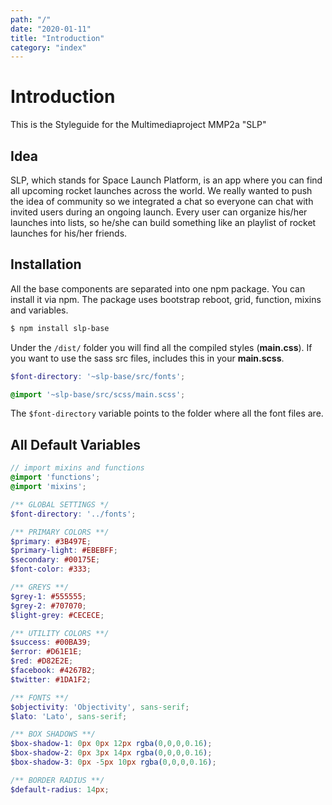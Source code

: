 ```yaml
---
path: "/"
date: "2020-01-11"
title: "Introduction"
category: "index"
---
```


# Introduction

This is the Styleguide for the Multimediaproject MMP2a "SLP" 

## Idea

SLP, which stands for Space Launch Platform, is an app where you can find all upcoming rocket launches across the world. We really wanted to push the idea of community so we integrated a chat so everyone can chat with invited users during an ongoing launch. Every user can organize his/her launches into lists, so he/she can build something like an playlist of rocket launches for his/her friends.

## Installation

All the base components are separated into one npm package. You can install it via npm. The package uses bootstrap reboot, grid, function, mixins and variables.

```bash
$ npm install slp-base
```

Under the ```/dist/``` folder you will find all the compiled styles (**main.css**). If you want to use the sass src files, includes this in your **main.scss**.

```scss
$font-directory: '~slp-base/src/fonts';

@import '~slp-base/src/scss/main.scss';
```

The ```$font-directory``` variable points to the folder where all the font files are.

## All Default Variables

```scss
// import mixins and functions
@import 'functions';
@import 'mixins';

/** GLOBAL SETTINGS */
$font-directory: '../fonts';

/** PRIMARY COLORS **/
$primary: #3B497E;
$primary-light: #EBEBFF;
$secondary: #00175E;
$font-color: #333;

/** GREYS **/
$grey-1: #555555; 
$grey-2: #707070;
$light-grey: #CECECE;

/** UTILITY COLORS **/
$success: #00BA39;
$error: #D61E1E;
$red: #D82E2E;
$facebook: #4267B2;
$twitter: #1DA1F2;

/** FONTS **/
$objectivity: 'Objectivity', sans-serif;
$lato: 'Lato', sans-serif;

/** BOX SHADOWS **/
$box-shadow-1: 0px 0px 12px rgba(0,0,0,0.16);
$box-shadow-2: 0px 3px 14px rgba(0,0,0,0.16);
$box-shadow-3: 0px -5px 10px rgba(0,0,0,0.16);

/** BORDER RADIUS **/ 
$default-radius: 14px;
```